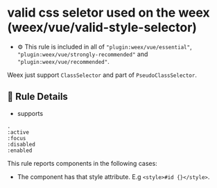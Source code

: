 # valid css seletor used on the weex (weex/vue/valid-style-selector)

- :gear: This rule is included in all of `"plugin:weex/vue/essential"`, `"plugin:weex/vue/strongly-recommended"` and `"plugin:weex/vue/recommended"`.

Weex just support `ClassSelector` and part of `PseudoClassSelector`.

## :book: Rule Details

- supports

```
.
:active
:focus
:disabled
:enabled
```

This rule reports components in the following cases:

- The component has that style attribute. E.g `<style>#id {}</style>`.
